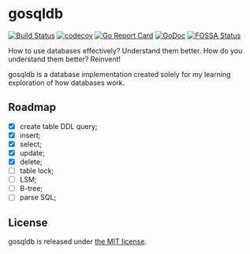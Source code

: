 # gosqldb

[![Build Status](https://travis-ci.com/krasun/gosqldb.svg?branch=main)](https://travis-ci.com/krasun/gosqldb)
[![codecov](https://codecov.io/gh/krasun/gosqldb/branch/main/graph/badge.svg?token=8NU6LR4FQD)](https://codecov.io/gh/krasun/gosqldb)
[![Go Report Card](https://goreportcard.com/badge/github.com/krasun/gosqldb)](https://goreportcard.com/report/github.com/krasun/gosqldb)
[![GoDoc](https://godoc.org/https://godoc.org/github.com/krasun/gosqldb?status.svg)](https://godoc.org/github.com/krasun/gosqldb)
[![FOSSA Status](https://app.fossa.com/api/projects/git%2Bgithub.com%2Fkrasun%2Fgosqldb.svg?type=shield)](https://app.fossa.com/projects/git%2Bgithub.com%2Fkrasun%2Fgosqldb?ref=badge_shield)

How to use databases effectively? Understand them better. 
How do you understand them better? Reinvent! 

gosqldb is a database implementation created solely for my learning exploration of how databases work.

## Roadmap 

- [X] create table DDL query;
- [X] insert;
- [X] select;
- [X] update;
- [X] delete;
- [ ] table lock;
- [ ] LSM; 
- [ ] B-tree;
- [ ] parse SQL;

## License 

gosqldb is released under [the MIT license](LICENSE).
